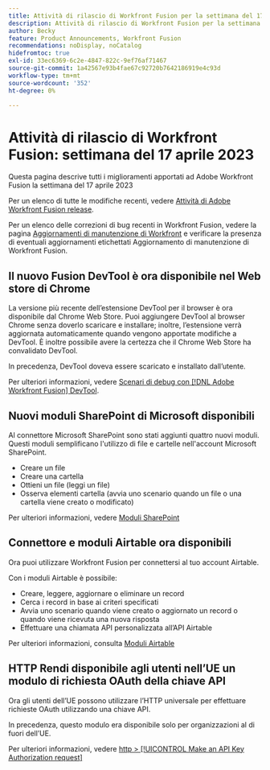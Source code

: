 ```yaml
---
title: Attività di rilascio di Workfront Fusion per la settimana del 17 aprile 2023
description: Attività di rilascio di Workfront Fusion per la settimana del 17 aprile 2023
author: Becky
feature: Product Announcements, Workfront Fusion
recommendations: noDisplay, noCatalog
hidefromtoc: true
exl-id: 33ec6369-6c2e-4847-822c-9ef76af71467
source-git-commit: 1a42567e93b4fae67c92720b7642186919e4c93d
workflow-type: tm+mt
source-wordcount: '352'
ht-degree: 0%

---
```


# Attività di rilascio di Workfront Fusion: settimana del 17 aprile 2023

Questa pagina descrive tutti i miglioramenti apportati ad Adobe Workfront Fusion la settimana del 17 aprile 2023

Per un elenco di tutte le modifiche recenti, vedere [Attività di Adobe Workfront Fusion release](/help/workfront-fusion/fusion-product-releases/fusion-release-activity.md).

Per un elenco delle correzioni di bug recenti in Workfront Fusion, vedere la pagina [Aggiornamenti di manutenzione di Workfront](https://experienceleague.adobe.com/docs/workfront-known-issues/releases/current-updates.html?lang=it) e verificare la presenza di eventuali aggiornamenti etichettati Aggiornamento di manutenzione di Workfront Fusion.

## Il nuovo Fusion DevTool è ora disponibile nel Web store di Chrome

La versione più recente dell’estensione DevTool per il browser è ora disponibile dal Chrome Web Store. Puoi aggiungere DevTool al browser Chrome senza doverlo scaricare e installare; inoltre, l’estensione verrà aggiornata automaticamente quando vengono apportate modifiche a DevTool. È inoltre possibile avere la certezza che il Chrome Web Store ha convalidato DevTool.

In precedenza, DevTool doveva essere scaricato e installato dall’utente.

Per ulteriori informazioni, vedere [Scenari di debug con  [!DNL Adobe Workfront Fusion] DevTool](/help/workfront-fusion/manage-scenarios/debug-a-scenario.md).

## Nuovi moduli SharePoint di Microsoft disponibili

Al connettore Microsoft SharePoint sono stati aggiunti quattro nuovi moduli. Questi moduli semplificano l&#39;utilizzo di file e cartelle nell&#39;account Microsoft SharePoint.

* Creare un file
* Creare una cartella
* Ottieni un file (leggi un file)
* Osserva elementi cartella (avvia uno scenario quando un file o una cartella viene creato o modificato)

Per ulteriori informazioni, vedere [Moduli SharePoint](/help/workfront-fusion/references/apps-and-modules/third-party-connectors/sharepoint-modules.md)

## Connettore e moduli Airtable ora disponibili

Ora puoi utilizzare Workfront Fusion per connettersi al tuo account Airtable.

Con i moduli Airtable è possibile:

* Creare, leggere, aggiornare o eliminare un record
* Cerca i record in base ai criteri specificati
* Avvia uno scenario quando viene creato o aggiornato un record o quando viene ricevuta una nuova risposta
* Effettuare una chiamata API personalizzata all’API Airtable

Per ulteriori informazioni, consulta [Moduli Airtable](/help/workfront-fusion/references/apps-and-modules/third-party-connectors/airtable-modules.md)

## HTTP Rendi disponibile agli utenti nell’UE un modulo di richiesta OAuth della chiave API

Ora gli utenti dell’UE possono utilizzare l’HTTP universale per effettuare richieste OAuth utilizzando una chiave API.

In precedenza, questo modulo era disponibile solo per organizzazioni al di fuori dell’UE.

Per ulteriori informazioni, vedere [http > [!UICONTROL Make an API Key Authorization request]](/help/workfront-fusion/references/apps-and-modules/universal-connectors/http-module-make-an-api-key-auth-request.md)
